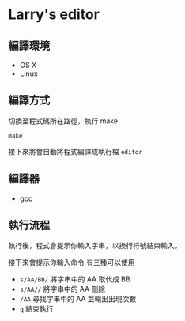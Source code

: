 # Larry's editor

## 編譯環境
* OS X
* Linux 

## 編譯方式
切換至程式碼所在路徑，執行 make
```
make
```
接下來將會自動將程式編譯成執行檔 `editor`

## 編譯器
* gcc

## 執行流程

執行後，程式會提示你輸入字串，以換行符號結束輸入。

接下來會提示你輸入命令 有三種可以使用

* `s/AA/BB/` 將字串中的 AA 取代成 BB
* `s/AA//` 將字串中的 AA 刪除
* `/AA` 尋找字串中的 AA 並輸出出現次數
* `q` 結束執行
